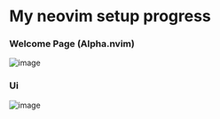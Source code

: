<h1>My neovim setup progress</h1>


<h3><b>Welcome Page (Alpha.nvim)</b></h3>

![image](https://github.com/user-attachments/assets/b389a80b-13f1-4d3f-843a-1974e8250d7a)

<h3><b>Ui</b></h3>

![image](https://github.com/user-attachments/assets/ddef0d5b-2fc8-4075-aba0-8032f3b4d0ee)
